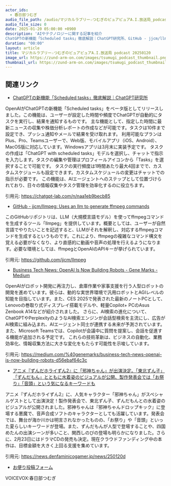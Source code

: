 ```yaml
---
actor_ids:
  - 春日部つむぎ
audio_file_path: /audio/マジカルラブリー☆つむぎのピュアピュアA.I.放送局_podcast_20250120.mp3
audio_file_size: 0
date: 2025-01-20 05:00:00 +0900
description: 'AIやテクノロジーに関する記事を紹介  
ChatGPTの新機能「Scheduled tasks」徹底解説｜ChatGPT研究所、GitHub - jjcm/llmpeg: Uses an llm to generate ffmpeg commands、Business Tech News: OpenAI Is Now Building Robots - Gene Marks - Medium、アニメ『ずんだホライずん2』に「邪神ちゃん」が出演決定。「東北ずん子」「ずんだもん」とともに水着姿のビジュアルが公開、製作発表会では「お祭り」「音頭」という気になるキーワードも'
duration: "00:00"
layout: article
title: マジカルラブリー☆つむぎのピュアピュアA.I.放送局 podcast 20250120
image_url: https://zund-arm-on.com/images/tsumugi_podcast_thumbnail.png
thumbnail_url: https://zund-arm-on.com/images/tsumugi_podcast_thumbnail.png
---
```


## 関連リンク


- [ChatGPTの新機能「Scheduled tasks」徹底解説｜ChatGPT研究所](https://chatgpt-lab.com/n/naa1eb9becb85)  


OpenAIがChatGPTの新機能「Scheduled tasks」をベータ版としてリリースしました。この機能は、ユーザーが設定した時間や頻度でChatGPTが自動的にタスクを実行し、結果を通知するものです。
主な機能として、指定した時間に最新ニュースの収集や株価分析レポートの作成などが可能です。タスクは10件まで設定でき、プッシュ通知やメールで結果を受け取れます。
利用可能なプランはPlus、Pro、Teamsユーザーで、Web版、モバイルアプリ（iOS、Android）、MacOS版に対応しています。Windowsアプリは3月末に実装予定です。
タスクの作成は「ChatGPT with scheduled tasks」モデルを選択し、チャットで指示を入力します。タスクの編集や管理はプロフィールアイコンから「Tasks」を選択することで可能です。
タスクの実行頻度は1時間あたり最大4回までで、カスタムスケジュールも設定できます。カスタムスケジュールの変更はチャットでの指示が必要です。
この機能は、AIエージェントへのステップとして位置づけられており、日々の情報収集やタスク管理を効率化するのに役立ちます。


引用元: https://chatgpt-lab.com/n/naa1eb9becb85


- [GitHub - jjcm/llmpeg: Uses an llm to generate ffmpeg commands](https://github.com/jjcm/llmpeg)  


このGitHubリポジトリは、LLM（大規模言語モデル）を使ってffmpegコマンドを生成するツール「llmpeg」を提供しています。概要としては、ユーザーが自然言語でやりたいことを記述すると、LLMがそれを解釈し、対応するffmpegコマンドを生成するというものです。これにより、ffmpegの複雑なコマンド構文を覚える必要がなくなり、より直感的に動画や音声の処理を行えるようになります。必要な環境としては、ffmpegとOpenAIのAPIキーが挙げられています。


引用元: https://github.com/jjcm/llmpeg


- [Business Tech News: OpenAI Is Now Building Robots - Gene Marks - Medium](https://medium.com/%40genemarks/business-tech-news-openai-is-now-building-robots-d56ebaf64c3c)  


OpenAIがロボット開発に再注力し、倉庫作業や家事支援を行う人型ロボットの開発を進めています。彼らは、動的な実世界環境で汎用ロボットとAGIレベルの知能を目指しています。また、CES 2025で発表された最新のノートPCとして、Lenovoの巻取り式ディスプレイ搭載モデルや、軽量Copilot+ PCのAsus Zenbook A14などが紹介されました。
さらに、AI検索の進化について、ChatGPTやPerplexityのようなAI検索エンジンが会話型検索を主流にし、広告がAI検索に組み込まれ、AIエージェント同士が連携する未来が予測されています。また、Microsoft Teamsでは、Copilotが会議中に質問を提案し、会話を促進する機能が追加される予定です。
これらの技術革新は、ビジネスの自動化、業務効率化、情報収集方法に大きな変化をもたらす可能性を示唆しています。


引用元: https://medium.com/%40genemarks/business-tech-news-openai-is-now-building-robots-d56ebaf64c3c


- [アニメ『ずんだホライずん2』に「邪神ちゃん」が出演決定。「東北ずん子」「ずんだもん」とともに水着姿のビジュアルが公開、製作発表会では「お祭り」「音頭」という気になるキーワードも](https://news.denfaminicogamer.jp/news/250120d)  


アニメ『ずんだホライずん2』に、人気キャラクター「邪神ちゃん」がスペシャルゲストとして出演決定！製作発表会で、東北ずん子、ずんだもんとの水着姿のビジュアルが公開されました。邪神ちゃんは『邪神ちゃんドロップキック』に登場する悪魔で、音声合成ソフトのキャラクターとしても活躍しています。発表会では、舞台が海か川かは明言されなかったものの、「お祭り」や「音頭」といった夏らしいキーワードが登場。また、ずんだもんが人型で登場することや、四国めたんの出演シーンが多いこと、関西しのびの登場も明らかになりました。さらに、2月23日にはドラマCDの発売も決定。現在クラウドファンディング中の本作は、目標金額を大きく上回る支援を集めています。


引用元: https://news.denfaminicogamer.jp/news/250120d



- [お便り投稿フォーム](https://forms.gle/ffg4JTfqdiqK62qf9)

VOICEVOX:春日部つむぎ
